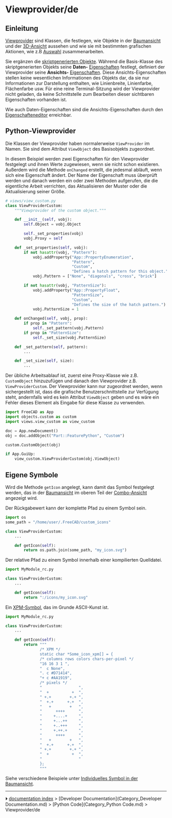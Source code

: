 # Viewprovider/de
## Einleitung

[Viewprovider](Viewprovider/de.md) sind Klassen, die festlegen, wie Objekte in der [Baumansicht](tree_view/de.md) und der [3D-Ansicht](3D_view/de.md) aussehen und wie sie mit bestimmten grafischen Aktionen, wie z.B [Auswahl](Selection_methods/de.md) zusammenarbeiten.

Sie ergänzen die [skriptgenerierten Objekte](scripted_objects/de.md). Während die Basis-Klasse des skriptgenerierten Objekts seine **Daten-** [Eigenschaften](property/de.md) festlegt, definiert der Viewprovider seine **Ansichts-** [Eigenschaften](property/de.md). Diese Ansichts-Eigenschaften stellen keine wesentlichen Informationen des Objekts dar, da sie nur Informationen zur Darstellung enthalten, wie Linienbreite, Linienfarbe, Flächenfarbe usw. Für eine reine Terminal-Sitzung wird der Viewprovider nicht geladen, da keine Schnittstelle zum Bearbeiten dieser sichtbaren Eigenschaften vorhanden ist.

Wie auch Daten-Eigenschaften sind die Ansichts-Eigenschaften durch den [Eigenschafteneditor](property_editor/de.md) erreichbar.



## Python-Viewprovider 

Die Klassen der Viewprovider haben normalerweise `ViewProvider` im Namen. Sie sind dem Attribut `ViewObject` des Basisobjekts zugeordnet.

In diesem Beispiel werden zwei Eigenschaften für den Viewprovider festgelegt und ihnen Werte zugewiesen, wenn sie nicht schon existieren. Außerdem wird die Methode `onChanged` erstellt, die jedesmal abläuft, wenn sich eine Eigenschaft ändert. Der Name der Eigenschaft muss überprüft werden und danach werden ein oder zwei Methoden aufgerufen, die die eigentliche Arbeit verrichten, das Aktualisieren der Muster oder die Aktualisierung seiner Größe. 
```python
# views/view_custom.py
class ViewProviderCustom:
    """Viewprovider of the custom object."""

    def __init__(self, vobj):
        self.Object = vobj.Object

        self._set_properties(vobj)
        vobj.Proxy = self

    def _set_properties(self, vobj):
        if not hasattr(vobj, "Pattern"):
            vobj.addProperty("App::PropertyEnumeration",
                             "Pattern",
                             "Custom",
                             "Defines a hatch pattern for this object.")
            vobj.Pattern = ["None", "diagonals", "cross", "brick"]

        if not hasattr(vobj, "PatternSize"):
            vobj.addProperty("App::PropertyFloat",
                             "PatternSize",
                             "Custom",
                             "Defines the size of the hatch pattern.")
            vobj.PatternSize = 1

    def onChanged(self, vobj, prop):
        if prop in "Pattern":
            self._set_pattern(vobj.Pattern)
        if prop in "PatternSize":
            self._set_size(vobj.PatternSize)

    def _set_pattern(self, pattern):
        ...

    def _set_size(self, size):
        ...
```

Der übliche Arbeitsablauf ist, zuerst eine Proxy-Klasse wie z.B. `CustomObject` hinzuzufügen und danach den Viewprovider z.B. `ViewProviderCustom`. Der Viewprovider kann nur zugeordnet werden, wenn sichergestellt ist, dass die grafische Benutzerschnittstelle zur Verfügung steht, andernfalls wird es kein Attribut `ViewObject` geben und es wäre ein Fehler dieses Element als Eingabe für diese Klasse zu verwenden. 
```python
import FreeCAD as App
import objects.custom as custom
import views.view_custom as view_custom

doc = App.newDocument()
obj = doc.addObject("Part::FeaturePython", "Custom")

custom.CustomObject(obj)

if App.GuiUp:
    view_custom.ViewProviderCustom(obj.ViewObject)
```



## Eigene Symbole 

Wird die Methode `getIcon` angelegt, kann damit das Symbol festgelegt werden, das in der [Baumansicht](tree_view/de.md) im oberen Teil der [Combo-Ansicht](combo_view/de.md) angezeigt wird.

Der Rückgabewert kann der komplette Pfad zu einem Symbol sein. 
```python
import os
some_path = "/home/user/.FreeCAD/custom_icons"

class ViewProviderCustom:
    ...

    def getIcon(self):
        return os.path.join(some_path, "my_icon.svg")
```

Der relative Pfad zu einem Symbol innerhalb einer kompilierten Quelldatei. 
```python
import MyModule_rc.py

class ViewProviderCustom:
    ...

    def getIcon(self):
        return ":/icons/my_icon.svg"
```

Ein [XPM-Symbol](https://de.wikipedia.org/wiki/X_PixMap), das im Grunde ASCII-Kunst ist. 
```python
import MyModule_rc.py

class ViewProviderCustom:
    ...

    def getIcon(self):
        return """
               /* XPM */
               static char *Some_icon_xpm[] = {
               /* columns rows colors chars-per-pixel */
               "16 16 3 1 ",
               "  c None",
               ". c #D71414",
               "+ c #AA1919",
               /* pixels */
               "                ",
               "  +          +  ",
               " +.+        +.+ ",
               "  +.+      +.+  ",
               "   +        +   ",
               "      ++++      ",
               "     +....+     ",
               "     +...++     ",
               "     +..+++     ",
               "     +.++.+     ",
               "      ++++      ",
               "   +        +   ",
               "  +.+      +.+  ",
               " +.+        +.+ ",
               "  +          +  ",
               "                "
               };
               """
```

Siehe verschiedene Beispiele unter [Individuelles Symbol in der Baumansicht](Custom_icon_in_tree_view/de.md).



---
⏵ [documentation index](../README.md) > [Developer Documentation](Category_Developer Documentation.md) > [Python Code](Category_Python Code.md) > Viewprovider/de
